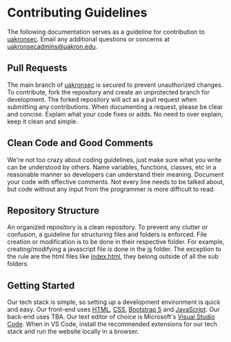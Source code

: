 # Contributing Guidelines
The following documentation serves as a guideline for contribution to [uakronsec](https://github.com/avrha/uakronsec). Email any additional questions or concerns at uakronsecadmins@uakron.edu. 

## Pull Requests
The main branch of [uakronsec](https://github.com/avrha/uakronsec) is secured to prevent unauthorized changes. To contribute, fork the repository and create an unprotected branch for development. The forked repository will act as a pull request when submitting any contributions. When documenting a request, please be clear and concise. Explain what your code fixes or adds. No need to over explain, keep it clean and simple.

## Clean Code and Good Comments 
We're not too crazy about coding guidelines, just make sure what you write can be understood by others. Name variables, functions, classes, etc in a reasonable manner so developers can understand their meaning. Document your code with effective comments. Not every line needs to be talked about, but code without any input from the programmer is more difficult to read.

##  Repository Structure
An organized repository is a clean repository. To prevent any clutter or confusion, a guideline for structuring files and folders is enforced. File creation or modification is to be done in their respective folder. For example, creating/modifying a javascript file is done in the [js](https://github.com/avrha/uakronsec/tree/main/js/) folder. The exception to the rule are the html files like [index.html](https://github.com/avrha/uakronsec/blob/main/index.html), they belong outside of all the sub folders.

## Getting Started
Our tech stack is simple, so setting up a development environment is quick and easy. Our front-end uses [HTML](https://developer.mozilla.org/en-US/docs/Web/HTML), [CSS](https://developer.mozilla.org/en-US/docs/Web/CSS), [Bootstrap 5](https://getbootstrap.com/) and [JavaScript](https://developer.mozilla.org/en-US/docs/Web/JavaScript). Our back-end uses TBA. Our text editor of choice is Microsoft's [Visual Studio Code](https://code.visualstudio.com/). When in VS Code, install the recommended extensions for our tech stack and run the website locally in a browser.
